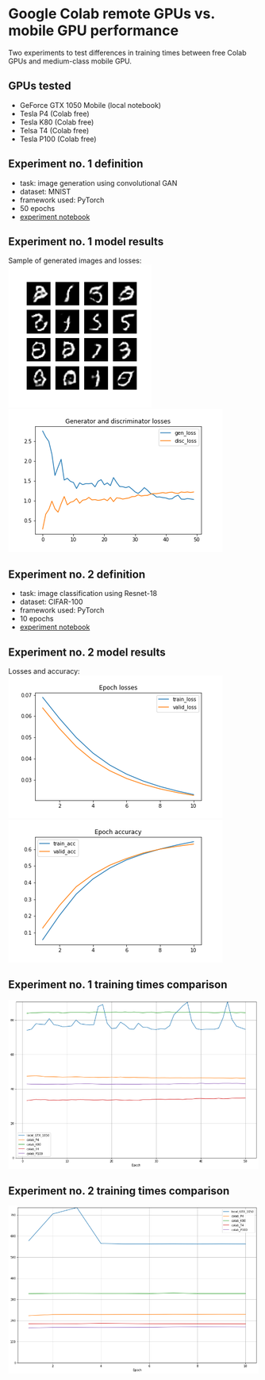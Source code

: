 # Google Colab remote GPUs vs. mobile GPU performance

Two experiments to test differences in training times between free Colab GPUs and medium-class mobile GPU.

## GPUs tested  
- GeForce GTX 1050 Mobile (local notebook)
- Tesla P4 (Colab free)
- Tesla K80 (Colab free)
- Telsa T4 (Colab free)
- Tesla P100 (Colab free)

## Experiment no. 1 definition 
- task: image generation using convolutional GAN
- dataset: MNIST
- framework used: PyTorch
- 50 epochs
- [experiment notebook](https://github.com/PiotrChaberski/GPU_tests/blob/master/GAN_GPU_tests/gan_mnist_gpu_perf_test.ipynb)

## Experiment no. 1 model results
Sample of generated images and losses:  
![](https://github.com/PiotrChaberski/GPU_tests/blob/master/GAN_GPU_tests/remote_results/Tesla_P100-PCIE-16GB_20200317175444/image_at_epoch_50.png) ![](https://github.com/PiotrChaberski/GPU_tests/blob/master/GAN_GPU_tests/remote_results/Tesla_P100-PCIE-16GB_20200317175444/epoch_losses.png)

## Experiment no. 2 definition 
- task: image classification using Resnet-18
- dataset: CIFAR-100
- framework used: PyTorch
- 10 epochs
- [experiment notebook](https://github.com/PiotrChaberski/GPU_tests/blob/master/Resnet_GPU_tests/resnet_cifar100_gpu_perf_test.ipynb)

## Experiment no. 2 model results
Losses and accuracy:  
![](https://github.com/PiotrChaberski/GPU_tests/blob/master/Resnet_GPU_tests/remote_results/Tesla_P100-PCIE-16GB_20200318213725/epoch_losses.png) ![](https://github.com/PiotrChaberski/GPU_tests/blob/master/Resnet_GPU_tests/remote_results/Tesla_P100-PCIE-16GB_20200318213725/epoch_accuracy.png)

## Experiment no. 1 training times comparison
![](https://github.com/PiotrChaberski/GPU_tests/blob/master/summary_results/gan_times_summary.png)

## Experiment no. 2 training times comparison
![](https://github.com/PiotrChaberski/GPU_tests/blob/master/summary_results/resnet_times_summary.png)
